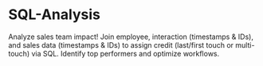 # SQL-Analysis
Analyze sales team impact! Join employee, interaction (timestamps &amp; IDs), and sales data (timestamps &amp; IDs) to assign credit (last/first touch or multi-touch) via SQL. Identify top performers and optimize workflows.
